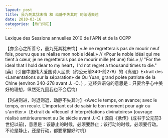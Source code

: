 ```yaml
---
layout: post
title: 虽九死其犹未悔 和 动静不失其时 的法语表述
date: 2010-03-16
categories: [热门词汇]  
---
```


Lexique des Sessions annuelles 2010 de l'APN et de la CCPP



【亦余心之所善兮，虽九死其犹未悔】«Je ne regretterais pas de mourir neuf fois, pourvu que se réalise mon noble idéal.» // «Pour le noble idéal qui me tient à cœur, je ne regretterais pas de mourir mille (et une) fois.» // "For the ideal that I hold dear to my heart，I ’d not regret a thousand times to die."[英]〔引自中国伟大爱国诗人屈原（约公元前340-前278）的《离骚》Extrait des «Lamentations sur la séparation» de Qu Yuan, grand poète patriote de la Chine (environ 340-278 avant J. -C. ) ，这经典语句的意思是：只要合乎心中美好的理想，纵然死九回我也不会后悔〕

【时进则进，时退则退，动静不失其时】«Avec le temps, on avance; avec le temps, on recule. L'important est de saisir le bon moment pour agir ou s'arrêter.»〔Extrait du «Recueil d'Interprétations divinatoires» (ouvrage réalisé antérieurement au 3e siècle avant J.-C.) 源自《彖传》(成书于公元前3世纪以前)，意思是：该静止的时候，必须要静止；该行动的时候，必须要行动。不论是静止，还是行动，都要掌握好时机〕
